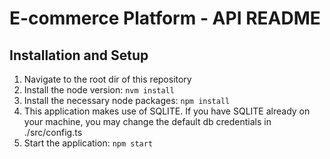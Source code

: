 # E-commerce Platform - API README

## Installation and Setup

1. Navigate to the root dir of this repository
2. Install the node version: `nvm install`
3. Install the necessary node packages: `npm install`
4. This application makes use of SQLITE. If you have SQLITE already on your machine, you may change the default db credentials in ./src/config.ts
5. Start the application: `npm start`